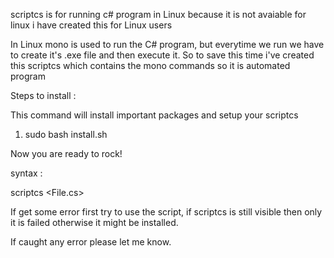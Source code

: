 
scriptcs is for running c# program in Linux
because it is not avaiable for linux i have created this for Linux users

In Linux mono is used to run the C# program, but everytime we run we have to create it's .exe file and then execute it.
So to save this time i've created this scriptcs which contains the mono commands so it is automated program

 
Steps to install :

This command will install important packages and setup your scriptcs
 
1. sudo bash install.sh

Now you are ready to rock!


syntax : 

 scriptcs <File.cs>

If get some error first try to use the script, if scriptcs is still visible then only it is failed otherwise it might be installed.

If caught any error please let me know.

